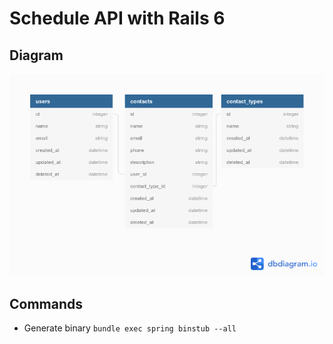 # Schedule API with Rails 6

## Diagram

![Entity Relationship Diagram](./docs/models.png "Diagram to Schedule API")

## Commands
 - Generate binary `bundle exec spring binstub --all`